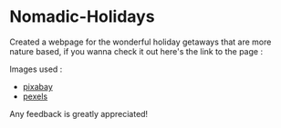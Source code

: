 # Nomadic-Holidays

Created a webpage for the wonderful holiday getaways that are more nature based, if you wanna check it out here's the link to the page : 

Images used :

- [pixabay](https://pixabay.com/)
- [pexels](https://pexels.com/)

Any feedback is greatly appreciated!
